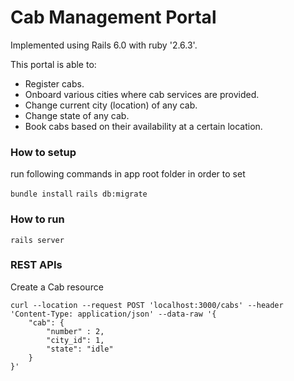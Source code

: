 # Cab Management Portal

Implemented using Rails 6.0 with ruby '2.6.3'.

This portal is able to:
* Register cabs.
* Onboard various cities where cab services are provided.
* Change current city (location) of any cab.
* Change state of any cab.
* Book cabs based on their availability at a certain location.

### How to setup

run following commands in app root folder in order to set

`bundle install`
`rails db:migrate`

### How to run

`rails server`


### REST APIs 


Create a Cab resource

```
curl --location --request POST 'localhost:3000/cabs' --header 'Content-Type: application/json' --data-raw '{
	"cab": {
		"number" : 2,
		"city_id": 1,
		"state": "idle"
	}
}' 
```







